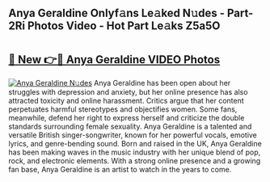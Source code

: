 ## Anya Geraldine Onlyf𝚊ns Le𝚊ked N𝚞des - Part-2Ri Photos Video - Hot Part Le𝚊ks Z5a5O

# <h2><a href="http://ac29655.deff.icu/?id=Anya+Geraldine">🔗 New 👉🔴 Anya Geraldine VIDEO Photos</a></h2>

[![Anya Geraldine N𝚞des](https://i.imgur.com/rIISA9y.gif)](http://ac29655.deff.icu/?id=Anya+Geraldine)
Anya Geraldine has been open about her struggles with depression and anxiety, but her online presence has also attracted toxicity and online harassment. Critics argue that her content perpetuates harmful stereotypes and objectifies women. Some fans, meanwhile, defend her right to express herself and criticize the double standards surrounding female sexuality. Anya Geraldine is a talented and versatile British singer-songwriter, known for her powerful vocals, emotive lyrics, and genre-bending sound. Born and raised in the UK, Anya Geraldine has been making waves in the music industry with her unique blend of pop, rock, and electronic elements. With a strong online presence and a growing fan base, Anya Geraldine is an artist to watch in the years to come.
